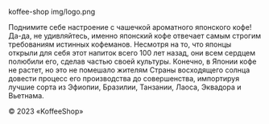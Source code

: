 
koffee-shop
img/logo.png
               
 Поднимите себе настроение с чашечкой ароматного японского кофе! Да-да, не удивляйтесь, именно японский кофе
отвечает самым строгим требованиям истинных кофеманов. Несмотря на то, что японцы открыли для себя этот
напиток всего 100 лет назад, они всем сердцем полюбили его, сделав частью своей культуры. Конечно, в Японии
кофе не растет, но это не помешало жителям Страны восходящего солнца довести процесс его производства до
совершенства, импортируя лучшие сорта из Эфиопии, Бразилии, Танзании, Лаоса, Эквадора и Вьетнама.


© 2023 «KoffeeShop»

